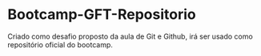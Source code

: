 # Bootcamp-GFT-Repositorio
Criado como desafio proposto da aula de Git e Github, irá ser usado como repositório oficial do bootcamp.
